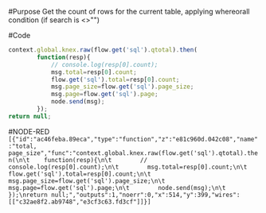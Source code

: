 #Purpose
Get the count of rows for the current table, applying whereorall condition (if search is <>"")

#Code
```javascript
context.global.knex.raw(flow.get('sql').qtotal).then(
	    function(resp){
	        // console.log(resp[0].count);
	        msg.total=resp[0].count;
	        flow.get('sql').total=resp[0].count;
	        msg.page_size=flow.get('sql').page_size;
	        msg.page=flow.get('sql').page;
	        node.send(msg);
	    });
return null;
```
#NODE-RED
`
[{"id":"ac46feba.89eca","type":"function","z":"e81c960d.042c08","name":"total, page_size","func":"context.global.knex.raw(flow.get('sql').qtotal).then(\n\t    function(resp){\n\t        // console.log(resp[0].count);\n\t        msg.total=resp[0].count;\n\t        flow.get('sql').total=resp[0].count;\n\t        msg.page_size=flow.get('sql').page_size;\n\t        msg.page=flow.get('sql').page;\n\t        node.send(msg);\n\t    });\nreturn null;","outputs":1,"noerr":0,"x":514,"y":399,"wires":[["c32ae8f2.ab9748","e3cf3c63.fd3cf"]]}]
`
